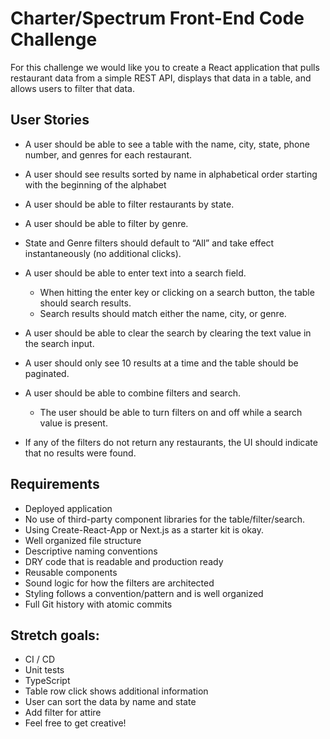# Charter/Spectrum Front-End Code Challenge

For this challenge we would like you to create a React application that pulls restaurant data from a simple REST API, displays that data in a table, and allows users to filter that data.

## User Stories

- A user should be able to see a table with the name, city, state, phone number, and genres for each restaurant.

- A user should see results sorted by name in alphabetical order starting with the beginning of the alphabet

- A user should be able to filter restaurants by state.

- A user should be able to filter by genre.

- State and Genre filters should default to “All” and take effect instantaneously (no additional clicks).

- A user should be able to enter text into a search field.

  - When hitting the enter key or clicking on a search
    button, the table should search results.
  - Search results should match either the name, city, or genre.

- A user should be able to clear the search by clearing the text value in the search input.

- A user should only see 10 results at a time and the table should be paginated.

- A user should be able to combine filters and search.
  - The user should be able to turn filters on and off while a search value is present.
- If any of the filters do not return any restaurants, the UI should indicate that no results were found.

## Requirements

- Deployed application
- No use of third-party component libraries for the table/filter/search.
- Using Create-React-App or Next.js as a starter kit is okay.
- Well organized file structure
- Descriptive naming conventions
- DRY code that is readable and production ready
- Reusable components
- Sound logic for how the filters are architected
- Styling follows a convention/pattern and is well organized
- Full Git history with atomic commits

## Stretch goals:

- CI / CD
- Unit tests
- TypeScript
- Table row click shows additional information
- User can sort the data by name and state
- Add filter for attire
- Feel free to get creative!
